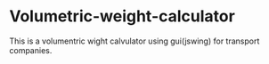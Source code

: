 # Volumetric-weight-calculator
This is a volumentric wight calvulator using gui(jswing) for transport companies.
